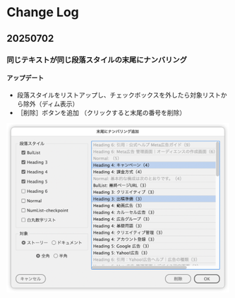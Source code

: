 # Change Log

## 20250702

### 同じテキストが同じ段落スタイルの末尾にナンバリング

#### アップデート

- 段落スタイルをリストアップし、チェックボックスを外したら対象リストから除外（ディム表示）
- ［削除］ボタンを追加 （クリックすると末尾の番号を削除）

![](png/ss-1330-1002-72-20250702-034808.png)